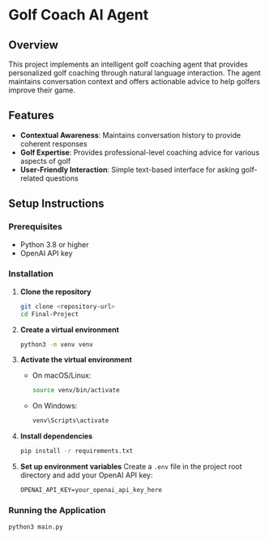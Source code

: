 # Golf Coach AI Agent

## Overview

This project implements an intelligent golf coaching agent that provides personalized golf coaching through natural language interaction. The agent maintains conversation context and offers actionable advice to help golfers improve their game.

## Features

- **Contextual Awareness**: Maintains conversation history to provide coherent responses
- **Golf Expertise**: Provides professional-level coaching advice for various aspects of golf
- **User-Friendly Interaction**: Simple text-based interface for asking golf-related questions

## Setup Instructions

### Prerequisites

- Python 3.8 or higher
- OpenAI API key

### Installation

1. **Clone the repository**

   ```bash
   git clone <repository-url>
   cd Final-Project
   ```

2. **Create a virtual environment**

   ```bash
   python3 -m venv venv
   ```

3. **Activate the virtual environment**

   - On macOS/Linux:
     ```bash
     source venv/bin/activate
     ```
   - On Windows:
     ```bash
     venv\Scripts\activate
     ```

4. **Install dependencies**

   ```bash
   pip install -r requirements.txt
   ```

5. **Set up environment variables**
   Create a `.env` file in the project root directory and add your OpenAI API key:
   ```
   OPENAI_API_KEY=your_openai_api_key_here
   ```

### Running the Application

```bash
python3 main.py
```
